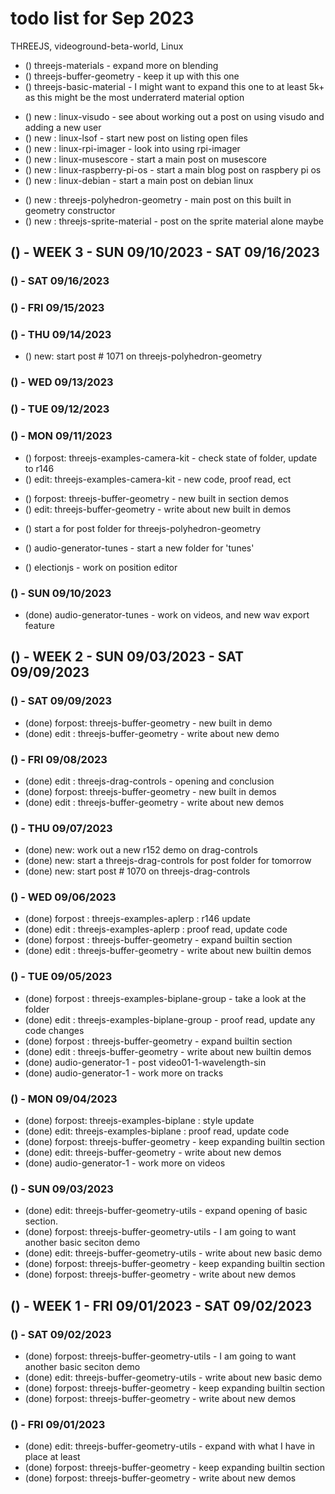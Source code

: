 # todo list for Sep 2023

THREEJS, videoground-beta-world, Linux

<!-------- ----------
-- EDIT 5k+ - Focus more so on a top ten of sorts to get to 5000+ words and 10+ demos and beyond
---------- --------->
* () threejs-materials - expand more on blending
* () threejs-buffer-geometry - keep it up with this one
* () threejs-basic-material - I might want to expand this one to at least 5k+ as this might be the most underraterd material option
<!-------- ----------
-- NEW POST IDEAS FOR LINUX
---------- --------->
* () new : linux-visudo - see about working out a post on using visudo and adding a new user
* () new : linux-lsof - start new post on listing open files
* () new : linux-rpi-imager - look into using rpi-imager
* () new : linux-musescore - start a main post on musescore
* () new : linux-raspberry-pi-os - start a main blog post on raspbery pi os
* () new : linux-debian - start a main post on debian linux
<!-------- ----------
-- NEW POST IDEAS THREEJS
---------- --------->
* () new : threejs-polyhedron-geometry - main post on this built in geometry constructor
* () new : threejs-sprite-material - post on the sprite material alone maybe

<!-------- ----------
-- WEEK 3
---------- --------->
## () - WEEK 3 - SUN 09/10/2023 - SAT 09/16/2023

### () - SAT 09/16/2023

### () - FRI 09/15/2023

### () - THU 09/14/2023
* () new: start post # 1071 on threejs-polyhedron-geometry

### () - WED 09/13/2023

### () - TUE 09/12/2023

### () - MON 09/11/2023
<!-- edit -->
* () forpost: threejs-examples-camera-kit - check state of folder, update to r146
* () edit: threejs-examples-camera-kit - new code, proof read, ect
<!-- edit 5k -->
* () forpost: threejs-buffer-geometry - new built in section demos
* () edit: threejs-buffer-geometry -  write about new built in demos
<!-- new -->
* () start a for post folder for threejs-polyhedron-geometry
<!-- videoground-beta-world -->
* () audio-generator-tunes - start a new folder for 'tunes'
<!-- electionjs -->
* () electionjs - work on position editor

### () - SUN 09/10/2023
* (done) audio-generator-tunes - work on videos, and new wav export feature

<!-------- ----------
-- WEEK 2
---------- --------->
## () - WEEK 2 - SUN 09/03/2023 - SAT 09/09/2023

### () - SAT 09/09/2023
* (done) forpost: threejs-buffer-geometry - new built in demo
* (done) edit : threejs-buffer-geometry - write about new demo

### () - FRI 09/08/2023
* (done) edit : threejs-drag-controls - opening and conclusion
* (done) forpost: threejs-buffer-geometry - new built in demos
* (done) edit : threejs-buffer-geometry - write about new demos

### () - THU 09/07/2023
* (done) new: work out a new r152 demo on drag-controls
* (done) new: start a threejs-drag-controls for post folder for tomorrow
* (done) new: start post # 1070 on threejs-drag-controls

### () - WED 09/06/2023
* (done) forpost : threejs-examples-aplerp : r146 update
* (done) edit : threejs-examples-aplerp : proof read, update code
* (done) forpost : threejs-buffer-geometry - expand builtin section
* (done) edit : threejs-buffer-geometry - write about new builtin demos


### () - TUE 09/05/2023
* (done) forpost : threejs-examples-biplane-group - take a look at the folder
* (done) edit : threejs-examples-biplane-group - proof read, update any code changes
* (done) forpost : threejs-buffer-geometry - expand builtin section
* (done) edit : threejs-buffer-geometry - write about new builtin demos
* (done) audio-generator-1 - post video01-1-wavelength-sin
* (done) audio-generator-1 - work more on tracks

### () - MON 09/04/2023
* (done) forpost: threejs-examples-biplane : style update
* (done) edit: threejs-examples-biplane : proof read, update code
* (done) forpost: threejs-buffer-geometry - keep expanding builtin section
* (done) edit: threejs-buffer-geometry - write about new demos
* (done) audio-generator-1 - work more on videos

### () - SUN 09/03/2023
* (done) edit: threejs-buffer-geometry-utils - expand opening of basic section.
* (done) forpost: threejs-buffer-geometry-utils - I am going to want another basic seciton demo
* (done) edit: threejs-buffer-geometry-utils - write about new basic demo
* (done) forpost: threejs-buffer-geometry - keep expanding builtin section
* (done) forpost: threejs-buffer-geometry - write about new demos

<!-------- ----------
-- WEEK 1
---------- --------->
## () - WEEK 1 - FRI 09/01/2023 - SAT 09/02/2023

### () - SAT 09/02/2023
* (done) forpost: threejs-buffer-geometry-utils - I am going to want another basic seciton demo
* (done) edit: threejs-buffer-geometry-utils - write about new basic demo
* (done) forpost: threejs-buffer-geometry - keep expanding builtin section
* (done) forpost: threejs-buffer-geometry - write about new demos

### () - FRI 09/01/2023
* (done) edit: threejs-buffer-geometry-utils - expand with what I have in place at least
* (done) forpost: threejs-buffer-geometry - keep expanding builtin section
* (done) forpost: threejs-buffer-geometry - write about new demos


